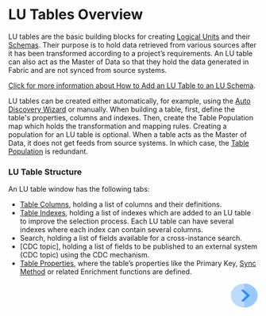 # LU Tables Overview

LU tables are the basic building blocks for creating [Logical Units](/articles/03_logical_units/01_LU_overview.md) and their [Schemas](/articles/03_logical_units/03_LU_schema_window.md). 
Their purpose is to hold data retrieved from various sources after it has been transformed according to a project’s requirements. An LU table can also act as the Master of Data so that they hold the data generated in Fabric and are not synced from source systems.

[Click for more information about How to Add an LU Table to an LU Schema](/articles/03_logical_units/09_add_table_to_a_schema.md). 

LU tables can be created either automatically, for example, using the [Auto Discovery Wizard](/articles/03_logical_units/06_auto_discovery_wizard.md) or manually. 
When building a table, first, define the table's properties, columns and indexes. Then, create the Table Population map which holds the transformation and mapping rules.
Creating a population for an LU table is optional. When a table acts as the Master of Data, it does not get feeds from source systems. In which case, the [Table Population](/articles/07_table_population/01_table_population_overview.md) is redundant.  


### LU Table Structure
An LU table window has the following tabs:
*	[Table Columns](/articles/06_LU_tables/02_create_an_LU_table.md), holding a list of columns and their definitions.
*	[Table Indexes](/articles/06_LU_tables/03_table_indexes.md#index-definition), holding a list of indexes which are added to an LU table to improve the selection process. Each LU table can have several indexes where each index can contain several columns.
*	Search, holding  a list of fields available for a cross-instance search.
*	[CDC topic], holding a list of fields to be published to an external system (CDC topic) using the CDC mechanism.
*	[Table Properties](/articles/06_LU_tables/04_table_properties.md), where the table’s properties like the Primary Key, [Sync Method](/articles/14_sync_LU_instance/04_sync_methods.md) or related Enrichment functions  are defined. 
  
[<img align="right" width="60" height="54" src="/articles/images/Next.png">](/articles/06_LU_tables/02_create_an_LU_table.md)
